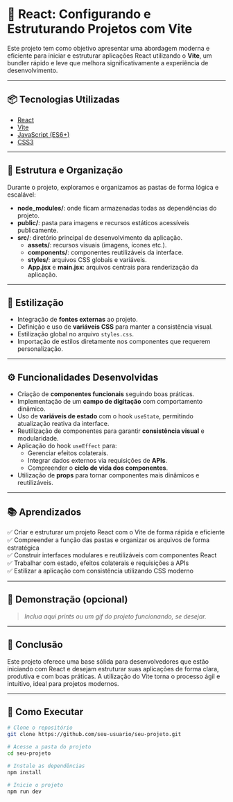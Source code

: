# 🚀 React: Configurando e Estruturando Projetos com Vite

Este projeto tem como objetivo apresentar uma abordagem moderna e eficiente para iniciar e estruturar aplicações React utilizando o **Vite**, um bundler rápido e leve que melhora significativamente a experiência de desenvolvimento.

---

## 📦 Tecnologias Utilizadas

- [React](https://reactjs.org/)
- [Vite](https://vitejs.dev/)
- [JavaScript (ES6+)](https://developer.mozilla.org/pt-BR/docs/Web/JavaScript)
- [CSS3](https://developer.mozilla.org/pt-BR/docs/Web/CSS)

---

## 📁 Estrutura e Organização

Durante o projeto, exploramos e organizamos as pastas de forma lógica e escalável:

- **node_modules/**: onde ficam armazenadas todas as dependências do projeto.
- **public/**: pasta para imagens e recursos estáticos acessíveis publicamente.
- **src/**: diretório principal de desenvolvimento da aplicação.
  - **assets/**: recursos visuais (imagens, ícones etc.).
  - **components/**: componentes reutilizáveis da interface.
  - **styles/**: arquivos CSS globais e variáveis.
  - **App.jsx** e **main.jsx**: arquivos centrais para renderização da aplicação.

---

## 🎨 Estilização

- Integração de **fontes externas** ao projeto.
- Definição e uso de **variáveis CSS** para manter a consistência visual.
- Estilização global no arquivo `styles.css`.
- Importação de estilos diretamente nos componentes que requerem personalização.

---

## ⚙️ Funcionalidades Desenvolvidas

- Criação de **componentes funcionais** seguindo boas práticas.
- Implementação de um **campo de digitação** com comportamento dinâmico.
- Uso de **variáveis de estado** com o hook `useState`, permitindo atualização reativa da interface.
- Reutilização de componentes para garantir **consistência visual** e modularidade.
- Aplicação do hook `useEffect` para:
  - Gerenciar efeitos colaterais.
  - Integrar dados externos via requisições de **APIs**.
  - Compreender o **ciclo de vida dos componentes**.
- Utilização de **props** para tornar componentes mais dinâmicos e reutilizáveis.

---

## 📚 Aprendizados

✅ Criar e estruturar um projeto React com o Vite de forma rápida e eficiente  
✅ Compreender a função das pastas e organizar os arquivos de forma estratégica  
✅ Construir interfaces modulares e reutilizáveis com componentes React  
✅ Trabalhar com estado, efeitos colaterais e requisições a APIs  
✅ Estilizar a aplicação com consistência utilizando CSS moderno

---

## 📸 Demonstração (opcional)

> *Inclua aqui prints ou um gif do projeto funcionando, se desejar.*

---

## 🧠 Conclusão

Este projeto oferece uma base sólida para desenvolvedores que estão iniciando com React e desejam estruturar suas aplicações de forma clara, produtiva e com boas práticas. A utilização do Vite torna o processo ágil e intuitivo, ideal para projetos modernos.

---

## 📌 Como Executar

```bash
# Clone o repositório
git clone https://github.com/seu-usuario/seu-projeto.git

# Acesse a pasta do projeto
cd seu-projeto

# Instale as dependências
npm install

# Inicie o projeto
npm run dev
